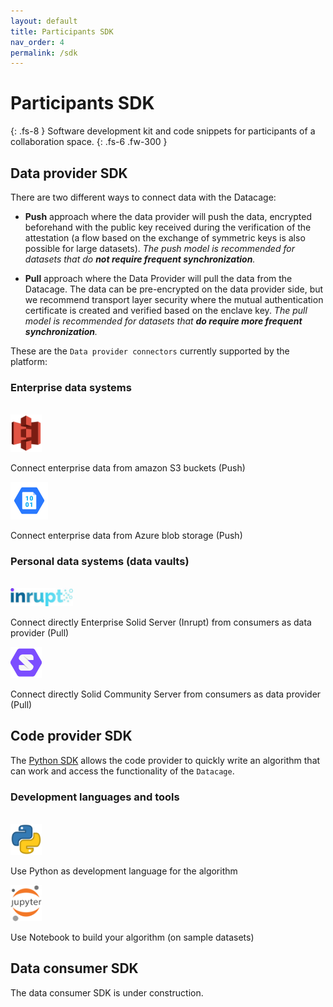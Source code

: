 ```yaml
---
layout: default
title: Participants SDK
nav_order: 4
permalink: /sdk
---
```


# Participants SDK
{: .fs-8 }
Software development kit and code snippets for participants of a collaboration space.
{: .fs-6 .fw-300 }

## Data provider SDK
There are two different ways to connect data with the Datacage:
- <b>Push</b> approach where the data provider will push the data, encrypted beforehand with the public key received during the verification of the attestation (a flow based on the exchange of symmetric keys is also possible for large datasets).
<i>The push model is recommended for datasets that do <b>not require frequent synchronization</b>.</i>

- <b>Pull</b> approach where the Data Provider will pull the data from the Datacage. The data can be pre-encrypted on the data provider side, but we recommend transport layer security where the mutual authentication certificate is created and verified based on the enclave key.
<i>The pull model is recommended for datasets that <b>do require more frequent synchronization</b>.</i>

These are the `Data provider connectors` currently supported by the platform:
### Enterprise data systems
<br/>
<img classname="testclassname" style="width: 50px" src="assets/images/logo-s3.png">

Connect enterprise data from amazon S3 buckets (Push) 

<img classname="testclassname" style="width: 60px" src="assets/images/logo-azureblob.png">

Connect enterprise data from Azure blob storage (Push) 

### Personal data systems (data vaults)
<br/>
<img classname="testclassname" style="width: 100px" src="assets/images/ess-logo.jpeg">

Connect directly Enterprise Solid Server (Inrupt) from consumers as data provider (Pull) 

<img classname="testclassname" style="width: 50px" src="assets/images/solid-logo.png">

Connect directly Solid Community Server from consumers as data provider (Pull) 

## Code provider SDK
The [Python SDK](https://datavillage-me.github.io/dv-utils/) allows the code provider to quickly write an algorithm that can work and access the functionality of the `Datacage`.

### Development languages and tools
<br/>

<img classname="testclassname" style="width: 50px" src="assets/images/logo-python.webp">

Use Python as development language for the algorithm

<img classname="testclassname" style="width: 50px" src="assets/images/jupyter-logo.png">

Use Notebook to build your algorithm (on sample datasets) 

## Data consumer SDK
The data consumer SDK is under construction.


